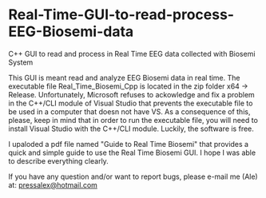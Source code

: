 # Real-Time-GUI-to-read-process-EEG-Biosemi-data
C++ GUI to read and process in Real Time EEG data collected with Biosemi System

This GUI is meant read and analyze EEG Biosemi data in real time. The executable file Real_Time_Biosemi_Cpp is located in the zip folder x64 -> Release. Unfortunately, Microsoft refuses to ackowledge and fix a problem in the C++/CLI module of Visual Studio that prevents the executable file to be used in a computer that doesn not have VS. As a consequence of this, please, keep in mind that in order to run the executable file, you will need to install Visual Studio with the C++/CLI module. Luckily, the software is free.

I upaloded a pdf file named "Guide to Real Time Biosemi" that provides a quick and simple guide to use the Real Time Biosemi GUI. I hope I was able to describe everything clearly.

If you have any question and/or want to report bugs, please e-mail me (Ale) at: pressalex@hotmail.com
